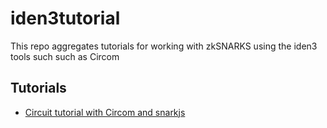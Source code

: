 # iden3tutorial

This repo aggregates tutorials for working with zkSNARKS using the iden3 tools such such as Circom

## Tutorials
* [Circuit tutorial with Circom and snarkjs](./circuit_tutorial/README.md)
